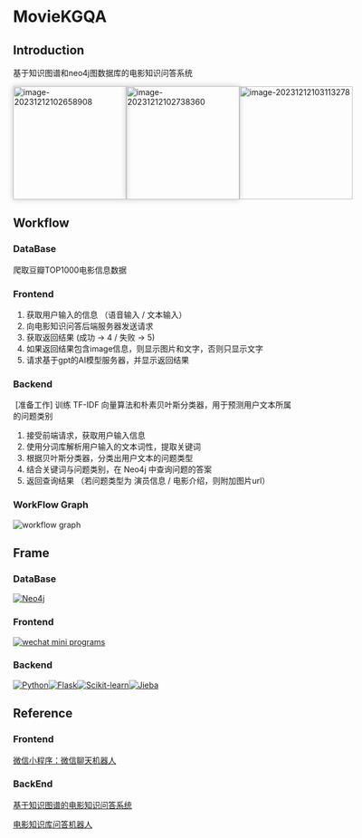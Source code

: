 # MovieKGQA
## Introduction

基于知识图谱和neo4j图数据库的电影知识问答系统
<div style="display:flex; justify-content: space-around; ">
<img src="https://i.imgs.ovh/2023/12/12/mM4uR.png" alt="image-20231212102658908" style="box-shadow: 0 0 10px rgba(200, 200, 200);" width=200px height:200px/>
<img src="https://i.imgs.ovh/2023/12/12/mM58p.png" alt="image-20231212102738360" style="box-shadow: 0 0 10px rgba(200, 200, 200);" width=200px height:200px/>
<img src="https://i.imgs.ovh/2023/12/12/mMdFT.png" alt="image-20231212103113278" style="" width=200px height:200px/>
</div>


## Workflow

### DataBase

   爬取豆瓣TOP1000电影信息数据

### Frontend

1. 获取用户输入的信息 （语音输入 / 文本输入）
2. 向电影知识问答后端服务器发送请求
3. 获取返回结果  (成功 -> 4 / 失败 -> 5)
4. 如果返回结果包含image信息，则显示图片和文字，否则只显示文字
5. 请求基于gpt的AI模型服务器，并显示返回结果

### Backend

​	[准备工作]  训练 TF-IDF 向量算法和朴素贝叶斯分类器，用于预测用户文本所属的问题类别

1. 接受前端请求，获取用户输入信息
2. 使用分词库解析用户输入的文本词性，提取关键词
3. 根据贝叶斯分类器，分类出用户文本的问题类型
4. 结合关键词与问题类别，在 Neo4j 中查询问题的答案
5. 返回查询结果 （若问题类型为 演员信息 / 电影介绍，则附加图片url）

### WorkFlow Graph

![workflow graph](https://i.imgs.ovh/2023/12/29/0IEuW.png)

## Frame

### DataBase

[![Neo4j](https://img.shields.io/badge/neo4j-test?style=for-the-badge&logo=neo4j&logoColor=white&color=blue)](https://neo4j.com/)

### Frontend

[![wechat mini programs](https://img.shields.io/badge/wechat%20mini%20programs-test?style=for-the-badge&logo=wechat&logoColor=white&color=%2320B2AA)](https://developers.weixin.qq.com/)

### Backend

[![Python](https://img.shields.io/badge/python-3776ab?style=for-the-badge&logo=python&logoColor=ffd343)](https://www.python.org/)[![Flask](https://img.shields.io/badge/flask-3e4349?style=for-the-badge&logo=flask&logoColor=ffffff)](https://flask.palletsprojects.com/)[![Scikit-learn](https://img.shields.io/badge/sklearn-test?style=for-the-badge&logo=scikit-learn&logoColor=white&color=orange)](https://scikit-learn.org/stable/index.html)[![Jieba](https://img.shields.io/badge/jieba-3776ab?style=for-the-badge&logo=python&logoColor=ffd343)](https://github.com/fxsjy/jieba)

## Reference

### Frontend

[微信小程序：微信聊天机器人](https://github.com/JzheTang/wechat_robot_app)

### BackEnd

[基于知识图谱的电影知识问答系统](https://github.com/mrcaidev/kgqa)

[电影知识库问答机器人](https://github.com/futurehear/chatbot)
